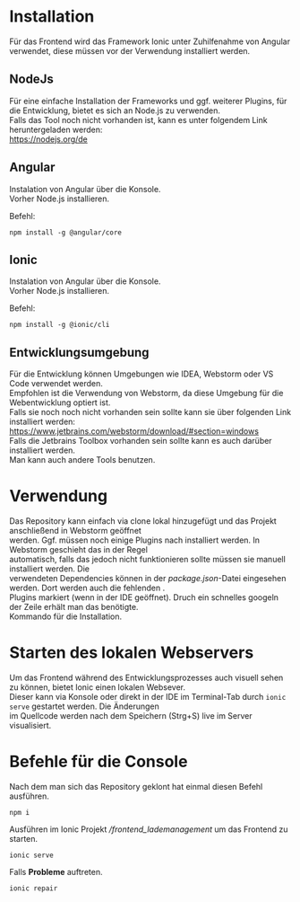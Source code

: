 # Installation

Für das Frontend wird das Framework Ionic unter Zuhilfenahme von Angular verwendet, diese müssen vor der Verwendung installiert werden.


## NodeJs

Für eine einfache Installation der Frameworks und ggf. weiterer Plugins, für die Entwicklung, bietet es sich an Node.js zu verwenden.<br />
Falls das Tool noch nicht vorhanden ist, kann es unter folgendem Link heruntergeladen werden: <br />
https://nodejs.org/de

## Angular

Instalation von Angular über die Konsole.<br />
Vorher Node.js installieren. 

Befehl: 
```
npm install -g @angular/core
```

## Ionic

Instalation von Angular über die Konsole.<br />
Vorher Node.js installieren.

Befehl: 
```
npm install -g @ionic/cli
```

## Entwicklungsumgebung
Für die Entwicklung können Umgebungen wie IDEA, Webstorm oder VS Code verwendet werden.<br />
Empfohlen ist die Verwendung von Webstorm, da diese Umgebung für die Webentwicklung optiert ist.<br />
Falls sie noch noch nicht vorhanden sein sollte kann sie über folgenden Link installiert werden:<br />
https://www.jetbrains.com/webstorm/download/#section=windows <br />
Falls die Jetbrains Toolbox vorhanden sein sollte kann es auch darüber installiert werden.<br />
Man kann auch andere Tools benutzen.

# Verwendung

Das Repository kann einfach via clone lokal hinzugefügt und das Projekt anschließend in Webstorm geöffnet<br />
werden. Ggf. müssen noch einige Plugins nach installiert werden. In Webstorm geschieht das in der Regel<br />
automatisch, falls das jedoch nicht funktionieren sollte müssen sie manuell installiert werden. Die <br />
verwendeten Dependencies können in der *package.json*-Datei eingesehen werden. Dort werden auch die fehlenden .<br />
Plugins markiert (wenn in der IDE geöffnet). Druch ein schnelles googeln der Zeile erhält man das benötigte.<br />
Kommando für die Installation.<br />

# Starten des lokalen Webservers

Um das Frontend während des Entwicklungsprozesses auch visuell sehen zu können, bietet Ionic einen lokalen Websever.<br />
Dieser kann via Konsole oder direkt in der IDE im Terminal-Tab durch `ionic serve` gestartet werden. Die Änderungen<br /> 
im Quellcode werden nach dem Speichern (Strg+S) live im Server visualisiert.

# Befehle für die Console

Nach dem man sich das Repository geklont hat einmal diesen Befehl ausführen.
```
npm i
```

Ausführen im Ionic Projekt */frontend_lademanagement* um das Frontend zu starten.
```
ionic serve
```
Falls **Probleme** auftreten.
```
ionic repair
```
